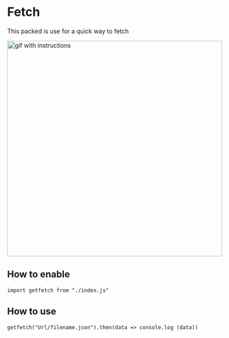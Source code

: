 # Fetch 

This packed is use for a quick way to fetch

<img src="Code.gif" alt="gif with instructions" width="500px">



## How to enable
```
import getfetch from "./index.js"
```

## How to use
 ```
 getfetch("Url/filename.json").then(data => console.log (data))
 ```


